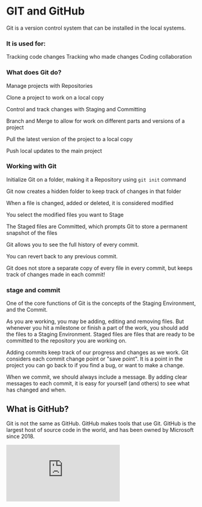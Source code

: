 # GIT and GitHub

Git is a version control system that can be installed in the local systems.

### It is used for:

Tracking code changes
Tracking who made changes
Coding collaboration

### What does Git do?
Manage projects with Repositories

Clone a project to work on a local copy

Control and track changes with Staging and Committing

Branch and Merge to allow for work on different parts and versions of a project

Pull the latest version of the project to a local copy

Push local updates to the main project


### Working with Git
Initialize Git on a folder, making it a Repository using `git init` command

Git now creates a hidden folder to keep track of changes in that folder

When a file is changed, added or deleted, it is considered modified

You select the modified files you want to Stage

The Staged files are Committed, which prompts Git to store a permanent snapshot of the files

Git allows you to see the full history of every commit.

You can revert back to any previous commit.

Git does not store a separate copy of every file in every commit, but keeps track of changes made in each commit!

### stage and commit
One of the core functions of Git is the concepts of the Staging Environment, and the Commit.

As you are working, you may be adding, editing and removing files. But whenever you hit a milestone or finish a part of the work, you should add the files to a Staging Environment. Staged files are files that are ready to be committed to the repository you are working on. 

Adding commits keep track of our progress and changes as we work. Git considers each commit change point or "save point". It is a point in the project you can go back to if you find a bug, or want to make a change.

When we commit, we should always include a message. By adding clear messages to each commit, it is easy for yourself (and others) to see what has changed and when.


## What is GitHub?
Git is not the same as GitHub.
GitHub makes tools that use Git.
GitHub is the largest host of source code in the world, and has been owned by Microsoft since 2018.

![screenshot](https://training.github.com/downloads/github-git-cheat-sheet.pdf)
